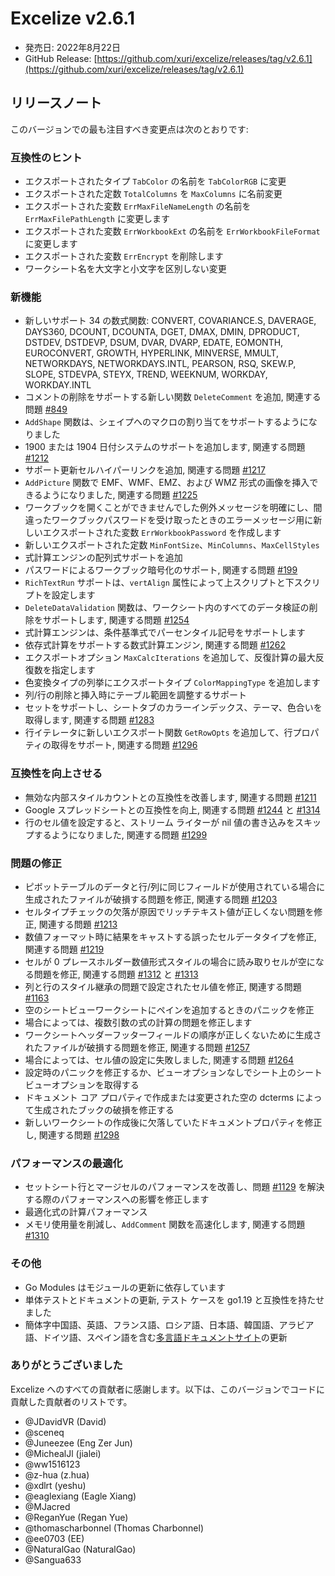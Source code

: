 # Excelize v2.6.1

* 発売日: 2022年8月22日
* GitHub Release: [https://github.com/xuri/excelize/releases/tag/v2.6.1](https://github.com/xuri/excelize/releases/tag/v2.6.1)

## リリースノート

このバージョンでの最も注目すべき変更点は次のとおりです:

### 互換性のヒント

* エクスポートされたタイプ `TabColor` の名前を `TabColorRGB` に変更
* エクスポートされた定数 `TotalColumns` を `MaxColumns` に名前変更
* エクスポートされた変数 `ErrMaxFileNameLength` の名前を `ErrMaxFilePathLength` に変更します
* エクスポートされた変数 `ErrWorkbookExt` の名前を `ErrWorkbookFileFormat` に変更します
* エクスポートされた変数 `ErrEncrypt` を削除します
* ワークシート名を大文字と小文字を区別しない変更

### 新機能

* 新しいサポート 34 の数式関数: CONVERT, COVARIANCE.S, DAVERAGE, DAYS360, DCOUNT, DCOUNTA, DGET, DMAX, DMIN, DPRODUCT, DSTDEV, DSTDEVP, DSUM, DVAR, DVARP, EDATE, EOMONTH, EUROCONVERT, GROWTH, HYPERLINK, MINVERSE, MMULT, NETWORKDAYS, NETWORKDAYS.INTL, PEARSON, RSQ, SKEW.P, SLOPE, STDEVPA, STEYX, TREND, WEEKNUM, WORKDAY, WORKDAY.INTL
* コメントの削除をサポートする新しい関数 `DeleteComment` を追加, 関連する問題 [#849](https://github.com/xuri/excelize/issues/849)
* `AddShape` 関数は、シェイプへのマクロの割り当てをサポートするようになりました
* 1900 または 1904 日付システムのサポートを追加します, 関連する問題 [#1212](https://github.com/xuri/excelize/issues/1212)
* サポート更新セルハイパーリンクを追加, 関連する問題 [#1217](https://github.com/xuri/excelize/issues/1217)
* `AddPicture` 関数で EMF、WMF、EMZ、および WMZ 形式の画像を挿入できるようになりました, 関連する問題 [#1225](https://github.com/xuri/excelize/issues/1225)
* ワークブックを開くことができませんでした例外メッセージを明確にし、間違ったワークブックパスワードを受け取ったときのエラーメッセージ用に新しいエクスポートされた変数 `ErrWorkbookPassword` を作成します
* 新しいエクスポートされた定数 `MinFontSize`、`MinColumns`、`MaxCellStyles`
* 式計算エンジンの配列式サポートを追加
* パスワードによるワークブック暗号化のサポート, 関連する問題 [#199](https://github.com/xuri/excelize/issues/199)
* `RichTextRun` サポートは、`vertAlign` 属性によって上スクリプトと下スクリプトを設定します
* `DeleteDataValidation` 関数は、ワークシート内のすべてのデータ検証の削除をサポートします, 関連する問題 [#1254](https://github.com/xuri/excelize/issues/1254)
* 式計算エンジンは、条件基準式でパーセンタイル記号をサポートします
* 依存式計算をサポートする数式計算エンジン, 関連する問題 [#1262](https://github.com/xuri/excelize/issues/1262)
* エクスポートオプション `MaxCalcIterations` を追加して、反復計算の最大反復数を指定します
* 色変換タイプの列挙にエクスポートタイプ `ColorMappingType` を追加します
* 列/行の削除と挿入時にテーブル範囲を調整するサポート
* セットをサポートし、シートタブのカラーインデックス、テーマ、色合いを取得します, 関連する問題 [#1283](https://github.com/xuri/excelize/issues/1283)
* 行イテレータに新しいエクスポート関数 `GetRowOpts` を追加して、行プロパティの取得をサポート, 関連する問題 [#1296](https://github.com/xuri/excelize/issues/1296)

### 互換性を向上させる

* 無効な内部スタイルカウントとの互換性を改善します, 関連する問題 [#1211](https://github.com/xuri/excelize/issues/1211)
* Google スプレッドシートとの互換性を向上, 関連する問題 [#1244](https://github.com/xuri/excelize/issues/1244) と [#1314](https://github.com/xuri/excelize/issues/1314)
* 行のセル値を設定すると、ストリーム ライターが nil 値の書き込みをスキップするようになりました, 関連する問題 [#1299](https://github.com/xuri/excelize/issues/1299)

### 問題の修正

* ピボットテーブルのデータと行/列に同じフィールドが使用されている場合に生成されたファイルが破損する問題を修正, 関連する問題 [#1203](https://github.com/xuri/excelize/issues/1203)
* セルタイプチェックの欠落が原因でリッチテキスト値が正しくない問題を修正, 関連する問題 [#1213](https://github.com/xuri/excelize/issues/1213)
* 数値フォーマット時に結果をキャストする誤ったセルデータタイプを修正, 関連する問題 [#1219](https://github.com/xuri/excelize/issues/1219)
* セルが 0 プレースホルダー数値形式スタイルの場合に読み取りセルが空になる問題を修正, 関連する問題 [#1312](https://github.com/xuri/excelize/issues/1312) と [#1313](https://github.com/xuri/excelize/issues/1313)
* 列と行のスタイル継承の問題で設定されたセル値を修正, 関連する問題 [#1163](https://github.com/xuri/excelize/issues/1163)
* 空のシートビューワークシートにペインを追加するときのパニックを修正
* 場合によっては、複数引数の式の計算の問題を修正します
* ワークシートヘッダーフッターフィールドの順序が正しくないために生成されたファイルが破損する問題を修正, 関連する問題 [#1257](https://github.com/xuri/excelize/issues/1257)
* 場合によっては、セル値の設定に失敗しました, 関連する問題 [#1264](https://github.com/xuri/excelize/issues/1264)
* 設定時のパニックを修正するか、ビューオプションなしでシート上のシートビューオプションを取得する
* ドキュメント コア プロパティで作成または変更された空の dcterms によって生成されたブックの破損を修正する
* 新しいワークシートの作成後に欠落していたドキュメントプロパティを修正し, 関連する問題 [#1298](https://github.com/xuri/excelize/issues/1298)

### パフォーマンスの最適化

* セットシート行とマージセルのパフォーマンスを改善し、問題 [#1129](https://github.com/xuri/excelize/issues/1129) を解決する際のパフォーマンスへの影響を修正します
* 最適化式の計算パフォーマンス
* メモリ使用量を削減し、`AddComment` 関数を高速化します, 関連する問題 [#1310](https://github.com/xuri/excelize/issues/1310)

### その他

* Go Modules はモジュールの更新に依存しています
* 単体テストとドキュメントの更新, テスト ケースを go1.19 と互換性を持たせました
* 簡体字中国語、英語、フランス語、ロシア語、日本語、韓国語、アラビア語、ドイツ語、スペイン語を含む[多言語ドキュメントサイト](https://xuri.me/excelize)の更新

### ありがとうございました

Excelize へのすべての貢献者に感謝します。以下は、このバージョンでコードに貢献した貢献者のリストです。

* @JDavidVR (David)
* @sceneq
* @Juneezee (Eng Zer Jun)
* @MichealJl (jialei)
* @ww1516123
* @z-hua (z.hua)
* @xdlrt (yeshu)
* @eaglexiang (Eagle Xiang)
* @MJacred
* @ReganYue (Regan Yue)
* @thomascharbonnel (Thomas Charbonnel)
* @ee0703 (EE)
* @NaturalGao (NaturalGao)
* @Sangua633
